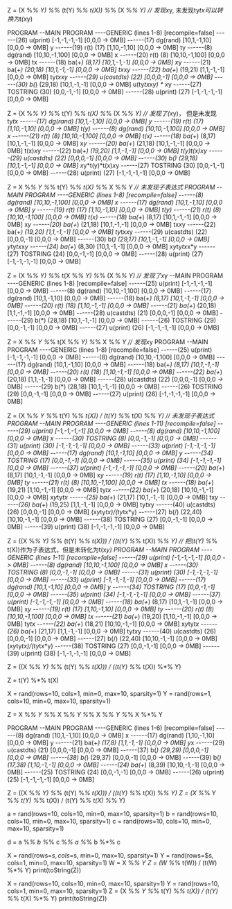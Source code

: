 Z = (X %*% Y) %*% (t(Y) %*% t(X)) %*% (X %*% Y)
// 发现x*y, 未发现ty*tx可以转换为t(x*y)

PROGRAM
--MAIN PROGRAM
----GENERIC (lines 1-8) [recompile=false]
------(26) u(print) [-1,-1,-1,-1] [0,0,0 -> 0MB]
------(17) dg(rand) [10,1,-1,10] [0,0,0 -> 0MB] y
------(19) r(t) (17) [1,10,-1,10] [0,0,0 -> 0MB] ty
------(8) dg(rand) [10,10,-1,100] [0,0,0 -> 0MB] x
------(20) r(t) (8) [10,10,-1,100] [0,0,0 -> 0MB] tx
------(18) ba(+*) (8,17) [10,1,-1,-1] [0,0,0 -> 0MB] x*y
------(21) ba(+*) (20,18) [10,1,-1,-1] [0,0,0 -> 0MB] tx*x*y
------(22) ba(+*) (19,21) [1,1,-1,-1] [0,0,0 -> 0MB] ty*tx*x*y
------(29) u(castdts) (22) [0,0,0,-1] [0,0,0 -> 0MB]
------(30) b(*) (29,18) [10,1,-1,-1] [0,0,0 -> 0MB] u(ty*tx*x*y) * x*y
------(27) TOSTRING (30) [0,0,-1,-1] [0,0,0 -> 0MB]
------(28) u(print) (27) [-1,-1,-1,-1] [0,0,0 -> 0MB]

Z = (X %*% Y) %*% t(Y) %*% t(X) %*% (X %*% Y)
// 发现了(x*y)， 但是未发现ty*tx 
------(17) dg(rand) [10,1,-1,10] [0,0,0 -> 0MB] y
------(19) r(t) (17) [1,10,-1,10] [0,0,0 -> 0MB] t(y)
------(8) dg(rand) [10,10,-1,100] [0,0,0 -> 0MB] x
------(21) r(t) (8) [10,10,-1,100] [0,0,0 -> 0MB] t(x)
------(18) ba(+*) (8,17) [10,1,-1,-1] [0,0,0 -> 0MB] x*y
------(20) ba(+*) (21,18) [10,1,-1,-1] [0,0,0 -> 0MB] t(x)*x*y
------(22) ba(+*) (19,20) [1,1,-1,-1] [0,0,0 -> 0MB] t(y)*t(x)*x*y
------(29) u(castdts) (22) [0,0,0,-1] [0,0,0 -> 0MB] 
------(30) b(*) (29,18) [10,1,-1,-1] [0,0,0 -> 0MB]  x*y*t(y)*t(x)*x*y
------(27) TOSTRING (30) [0,0,-1,-1] [0,0,0 -> 0MB]
------(28) u(print) (27) [-1,-1,-1,-1] [0,0,0 -> 0MB]


Z = X %*% Y %*% t(Y) %*% t(X) %*% X %*% Y
// 未发现子表达式
PROGRAM
--MAIN PROGRAM
----GENERIC (lines 1-8) [recompile=false]
------(8) dg(rand) [10,10,-1,100] [0,0,0 -> 0MB] x
------(17) dg(rand) [10,1,-1,10] [0,0,0 -> 0MB] y
------(19) r(t) (17) [1,10,-1,10] [0,0,0 -> 0MB] t(y)
------(21) r(t) (8) [10,10,-1,100] [0,0,0 -> 0MB] t(x)
------(18) ba(+*) (8,17) [10,1,-1,-1] [0,0,0 -> 0MB] x*y
------(20) ba(+*) (21,18) [10,1,-1,-1] [0,0,0 -> 0MB] tx*x*y
------(22) ba(+*) (19,20) [1,1,-1,-1] [0,0,0 -> 0MB] ty*tx*x*y
------(29) u(castdts) (22) [0,0,0,-1] [0,0,0 -> 0MB] 
------(30) b(*) (29,17) [10,1,-1,-1] [0,0,0 -> 0MB] y*ty*tx*x*y
------(24) ba(+*) (8,30) [10,1,-1,-1] [0,0,0 -> 0MB] x*y*ty*tx*x*y
------(27) TOSTRING (24) [0,0,-1,-1] [0,0,0 -> 0MB]
------(28) u(print) (27) [-1,-1,-1,-1] [0,0,0 -> 0MB]


Z = (X %*% Y) %*% t(X %*% Y) %*% (X %*% Y)
// 发现了x*y
--MAIN PROGRAM
----GENERIC (lines 1-8) [recompile=false]
------(25) u(print) [-1,-1,-1,-1] [0,0,0 -> 0MB]
------(8) dg(rand) [10,10,-1,100] [0,0,0 -> 0MB]
------(17) dg(rand) [10,1,-1,10] [0,0,0 -> 0MB]
------(18) ba(+*) (8,17) [10,1,-1,-1] [0,0,0 -> 0MB]
------(20) r(t) (18) [1,10,-1,-1] [0,0,0 -> 0MB]
------(21) ba(+*) (20,18) [1,1,-1,-1] [0,0,0 -> 0MB]
------(28) u(castdts) (21) [0,0,0,-1] [0,0,0 -> 0MB]
------(29) b(*) (28,18) [10,1,-1,-1] [0,0,0 -> 0MB]
------(26) TOSTRING (29) [0,0,-1,-1] [0,0,0 -> 0MB]
------(27) u(print) (26) [-1,-1,-1,-1] [0,0,0 -> 0MB]

Z = X %*% Y %*% t(X %*% Y) %*% X %*% Y
// 发现x*y
PROGRAM
--MAIN PROGRAM
----GENERIC (lines 1-8) [recompile=false]
------(25) u(print) [-1,-1,-1,-1] [0,0,0 -> 0MB]
------(8) dg(rand) [10,10,-1,100] [0,0,0 -> 0MB]
------(17) dg(rand) [10,1,-1,10] [0,0,0 -> 0MB]
------(18) ba(+*) (8,17) [10,1,-1,-1] [0,0,0 -> 0MB]
------(20) r(t) (18) [1,10,-1,-1] [0,0,0 -> 0MB]
------(22) ba(+*) (20,18) [1,1,-1,-1] [0,0,0 -> 0MB]
------(28) u(castdts) (22) [0,0,0,-1] [0,0,0 -> 0MB]
------(29) b(*) (28,18) [10,1,-1,-1] [0,0,0 -> 0MB]
------(26) TOSTRING (29) [0,0,-1,-1] [0,0,0 -> 0MB]
------(27) u(print) (26) [-1,-1,-1,-1] [0,0,0 -> 0MB]

Z = (X %*% Y %*% t(Y) %*% t(X)) / (t(Y) %*% t(X) %*% Y)
// 未发现子表达式
PROGRAM
--MAIN PROGRAM
----GENERIC (lines 1-11) [recompile=false]
------(29) u(print) [-1,-1,-1,-1] [0,0,0 -> 0MB]
------(8) dg(rand) [10,10,-1,100] [0,0,0 -> 0MB] x
------(30) TOSTRING (8) [0,0,-1,-1] [0,0,0 -> 0MB] 
------(31) u(print) (30) [-1,-1,-1,-1] [0,0,0 -> 0MB]
------(33) u(print) [-1,-1,-1,-1] [0,0,0 -> 0MB]
------(17) dg(rand) [10,1,-1,10] [0,0,0 -> 0MB] y
------(34) TOSTRING (17) [0,0,-1,-1] [0,0,0 -> 0MB]
------(35) u(print) (34) [-1,-1,-1,-1] [0,0,0 -> 0MB]
------(37) u(print) [-1,-1,-1,-1] [0,0,0 -> 0MB]
------(20) ba(+*) (8,17) [10,1,-1,-1] [0,0,0 -> 0MB] x*y
------(19) r(t) (17) [1,10,-1,10] [0,0,0 -> 0MB] ty
------(21) r(t) (8) [10,10,-1,100] [0,0,0 -> 0MB] tx
------(18) ba(+*) (19,21) [1,10,-1,-1] [0,0,0 -> 0MB] ty*tx
------(22) ba(+*) (20,18) [10,10,-1,-1] [0,0,0 -> 0MB]  x*y*ty*tx
------(25) ba(+*) (21,17) [10,1,-1,-1] [0,0,0 -> 0MB] tx*y
------(26) ba(+*) (19,25) [1,1,-1,-1] [0,0,0 -> 0MB] ty*tx*y
------(40) u(castdts) (26) [0,0,0,-1] [0,0,0 -> 0MB] (x*y*ty*tx)/(ty*tx*y)
------(27) b(/) (22,40) [10,10,-1,-1] [0,0,0 -> 0MB] 
------(38) TOSTRING (27) [0,0,-1,-1] [0,0,0 -> 0MB]
------(39) u(print) (38) [-1,-1,-1,-1] [0,0,0 -> 0MB]

Z = ((X %*% Y) %*% (t(Y) %*% t(X))) / ((t(Y) %*% t(X)) %*% Y)
// 把(t(Y) %*% t(X))作为子表达式，但是未转化为t(x*y)
PROGRAM
--MAIN PROGRAM
----GENERIC (lines 1-11) [recompile=false]
------(29) u(print) [-1,-1,-1,-1] [0,0,0 -> 0MB]
------(8) dg(rand) [10,10,-1,100] [0,0,0 -> 0MB] x
------(30) TOSTRING (8) [0,0,-1,-1] [0,0,0 -> 0MB]
------(31) u(print) (30) [-1,-1,-1,-1] [0,0,0 -> 0MB]
------(33) u(print) [-1,-1,-1,-1] [0,0,0 -> 0MB]
------(17) dg(rand) [10,1,-1,10] [0,0,0 -> 0MB] y
------(34) TOSTRING (17) [0,0,-1,-1] [0,0,0 -> 0MB]
------(35) u(print) (34) [-1,-1,-1,-1] [0,0,0 -> 0MB]
------(37) u(print) [-1,-1,-1,-1] [0,0,0 -> 0MB]
------(18) ba(+*) (8,17) [10,1,-1,-1] [0,0,0 -> 0MB] x*y
------(19) r(t) (17) [1,10,-1,10] [0,0,0 -> 0MB] ty
------(20) r(t) (8) [10,10,-1,100] [0,0,0 -> 0MB] tx
------(21) ba(+*) (19,20) [1,10,-1,-1] [0,0,0 -> 0MB] ty*tx
------(22) ba(+*) (18,21) [10,10,-1,-1] [0,0,0 -> 0MB] x*y*ty*tx
------(26) ba(+*) (21,17) [1,1,-1,-1] [0,0,0 -> 0MB] ty*tx*y
------(40) u(castdts) (26) [0,0,0,-1] [0,0,0 -> 0MB]
------(27) b(/) (22,40) [10,10,-1,-1] [0,0,0 -> 0MB] (x*y*ty*tx)/(ty*tx*y)
------(38) TOSTRING (27) [0,0,-1,-1] [0,0,0 -> 0MB]
------(39) u(print) (38) [-1,-1,-1,-1] [0,0,0 -> 0MB]


Z = ((X %*% Y) %*% (t(Y) %*% t(X))) / ((t(Y) %*% t(X)) %*% Y)

Z = t(Y) %*% t(X)




X = rand(rows=10, cols=1, min=0, max=10, sparsity=1)
Y = rand(rows=1, cols=10, min=0, max=10, sparsity=1)

Z = X %*% Y %*% X %*% Y %*% X %*% Y %*% X %*% Y 
 
PROGRAM
--MAIN PROGRAM
----GENERIC (lines 1-6) [recompile=false]
------(8) dg(rand) [10,1,-1,10] [0,0,0 -> 0MB] x
------(17) dg(rand) [1,10,-1,10] [0,0,0 -> 0MB] y 
------(21) ba(+*) (17,8) [1,1,-1,-1] [0,0,0 -> 0MB] y*x 
------(29) u(castdts) (21) [0,0,0,-1] [0,0,0 -> 0MB] 
------(37) b(*) (29,29) [0,0,0,-1] [0,0,0 -> 0MB] 
------(38) b(*) (29,37) [0,0,0,-1] [0,0,0 -> 0MB]
------(39) b(*) (17,38) [1,10,-1,-1] [0,0,0 -> 0MB]
------(24) ba(+*) (8,39) [10,10,-1,-1] [0,0,0 -> 0MB]
------(25) TOSTRING (24) [0,0,-1,-1] [0,0,0 -> 0MB]
------(26) u(print) (25) [-1,-1,-1,-1] [0,0,0 -> 0MB]





Z = ((X %*% Y) %*% (t(Y) %*% t(X))) / ((t(Y) %*% t(X)) %*% Y)
Z = (X %*% Y %*% t(Y) %*% t(X)) / (t(Y) %*% t(X) %*% Y)


a = rand(rows=10, cols=10, min=0, max=10, sparsity=1)
b = rand(rows=10, cols=10, min=0, max=10, sparsity=1)
c = rand(rows=10, cols=10, min=0, max=10, sparsity=1)

d = a %*% b %*% c %*% a %*% b %*% c




X = rand(rows=$s, cols=$s, min=0, max=10, sparsity=1)
Y = rand(rows=$s, cols=1, min=0, max=10, sparsity=1)
W = X %*% Y
Z = (W %*% t(W)) / (t(W) %*% Y)
print(toString(Z))


X = rand(rows=10, cols=10, min=0, max=10, sparsity=1)
Y = rand(rows=10, cols=1, min=0, max=10, sparsity=1)
Z = (X %*% Y %*% t(Y) %*% t(X)) / (t(Y) %*% t(X) %*% Y)
print(toString(Z))

